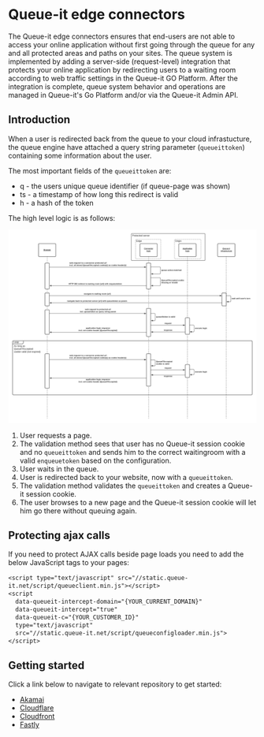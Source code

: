 # Queue-it edge connectors
The Queue-it edge connectors ensures that end-users are not able to access your online application without first going through the queue for any and all protected areas and paths on your sites. The queue system is implemented by adding a server-side (request-level) integration that protects your online application by redirecting users to a waiting room according to web traffic settings in the Queue-it GO Platform. After the integration is complete, queue system behavior and operations are managed in Queue-it's Go Platform and/or via the Queue-it Admin API.

## Introduction
When a user is redirected back from the queue to your cloud infrastucture, the queue engine have attached a query string parameter (`queueittoken`) containing some information about the user.

The most important fields of the `queueittoken` are:

 - q - the users unique queue identifier (if queue-page was shown)
 - ts - a timestamp of how long this redirect is valid
 - h - a hash of the token

The high level logic is as follows:

![The KnownUser validation flow](https://github.com/queueit/Documentation/blob/main/edge-connectors-v4/connector-sequence-edge-v4.png)

 1. User requests a page.
 2. The validation method sees that user has no Queue-it session cookie and no `queueittoken` and sends him to the correct waitingroom with a valid `enqueuetoken` based on the configuration.
 3. User waits in the queue.
 4. User is redirected back to your website, now with a `queueittoken`.
 5. The validation method validates the `queueittoken` and creates a Queue-it session cookie.
 6. The user browses to a new page and the Queue-it session cookie will let him go there without queuing again.

## Protecting ajax calls
If you need to protect AJAX calls beside page loads you need to add the below JavaScript tags to your pages:
```
<script type="text/javascript" src="//static.queue-it.net/script/queueclient.min.js"></script>
<script
  data-queueit-intercept-domain="{YOUR_CURRENT_DOMAIN}"
  data-queueit-intercept="true"
  data-queueit-c="{YOUR_CUSTOMER_ID}"
  type="text/javascript"
  src="//static.queue-it.net/script/queueconfigloader.min.js">
</script>
```

## Getting started
Click a link below to navigate to relevant repository to get started:

- [Akamai](https://github.com/queueit/KnownUser.V3.Akamai)
- [Cloudflare](https://github.com/queueit/KnownUser.V3.Cloudflare)
- [Cloudfront](https://github.com/queueit/KnownUser.V3.Cloudfront)
- [Fastly](https://github.com/queueit/KnownUser.V3.Fastly)
